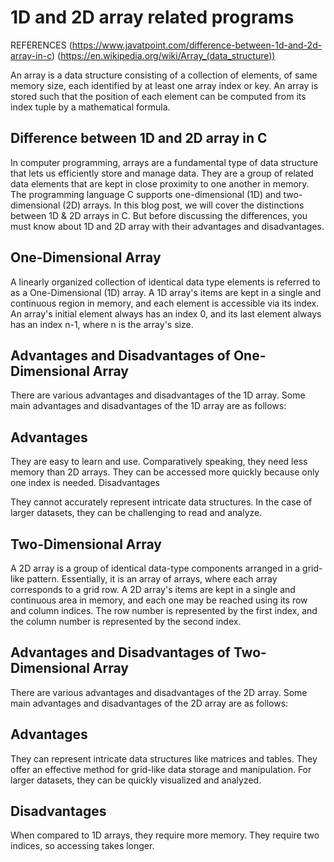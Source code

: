 # 1D and 2D array related programs

REFERENCES (https://www.javatpoint.com/difference-between-1d-and-2d-array-in-c)
(https://en.wikipedia.org/wiki/Array_(data_structure))

An array is a data structure consisting of a collection of elements, of same memory size, each identified by at least one array index or key. An array is stored such that the position of each element can be computed from its index tuple by a mathematical formula.

## Difference between 1D and 2D array in C
In computer programming, arrays are a fundamental type of data structure that lets us efficiently store and manage data. They are a group of related data elements that are kept in close proximity to one another in memory. The programming language C supports one-dimensional (1D) and two-dimensional (2D) arrays. In this blog post, we will cover the distinctions between 1D & 2D arrays in C. But before discussing the differences, you must know about 1D and 2D array with their advantages and disadvantages.

## One-Dimensional Array
A linearly organized collection of identical data type elements is referred to as a One-Dimensional (1D) array. A 1D array's items are kept in a single and continuous region in memory, and each element is accessible via its index. An array's initial element always has an index 0, and its last element always has an index n-1, where n is the array's size.

## Advantages and Disadvantages of One-Dimensional Array
There are various advantages and disadvantages of the 1D array. Some main advantages and disadvantages of the 1D array are as follows:

## Advantages
They are easy to learn and use.
Comparatively speaking, they need less memory than 2D arrays.
They can be accessed more quickly because only one index is needed.
Disadvantages

They cannot accurately represent intricate data structures.
In the case of larger datasets, they can be challenging to read and analyze.

## Two-Dimensional Array
A 2D array is a group of identical data-type components arranged in a grid-like pattern. Essentially, it is an array of arrays, where each array corresponds to a grid row. A 2D array's items are kept in a single and continuous area in memory, and each one may be reached using its row and column indices. The row number is represented by the first index, and the column number is represented by the second index.

## Advantages and Disadvantages of Two-Dimensional Array
There are various advantages and disadvantages of the 2D array. Some main advantages and disadvantages of the 2D array are as follows:

## Advantages
They can represent intricate data structures like matrices and tables.
They offer an effective method for grid-like data storage and manipulation.
For larger datasets, they can be quickly visualized and analyzed.

## Disadvantages
When compared to 1D arrays, they require more memory.
They require two indices, so accessing takes longer.
